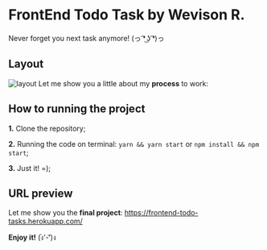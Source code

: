 # FrontEnd Todo Task by Wevison R.
Never forget you next task anymore! (っ ͡❛ ͜ʖ ͡❛)っ

## Layout
![layout](https://www.imagemhost.com.br/images/2022/03/31/layout.jpg)
Let me show you a little about my __process__ to work:

## How to running the project

__1.__ Clone the repository;  

__2.__ Running the code on terminal: `yarn && yarn start` or `npm install && npm start`;  

__3.__ Just it! =);  

## URL preview

Let me show you the **final project**: https://frontend-todo-tasks.herokuapp.com/

__Enjoy it!__ (ง︡'-'︠)ง
